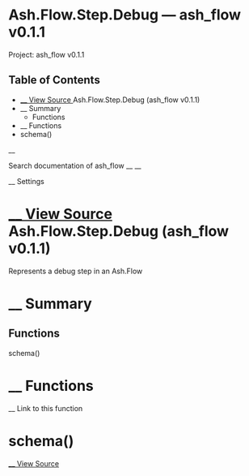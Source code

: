 # Ash.Flow.Step.Debug — ash_flow v0.1.1

Project: ash_flow v0.1.1

## Table of Contents

- [ __ View Source ](external_link) Ash.Flow.Step.Debug (ash_flow v0.1.1)
- __ Summary
  - Functions
- __ Functions
- schema()

__

Search documentation of ash_flow __ __

__ Settings

#  [ __ View Source ](external_link) Ash.Flow.Step.Debug (ash_flow v0.1.1)

Represents a debug step in an Ash.Flow

#  __ Summary

##  Functions

schema()

#  __ Functions

__ Link to this function

# schema()

[ __ View Source ](external_link)
